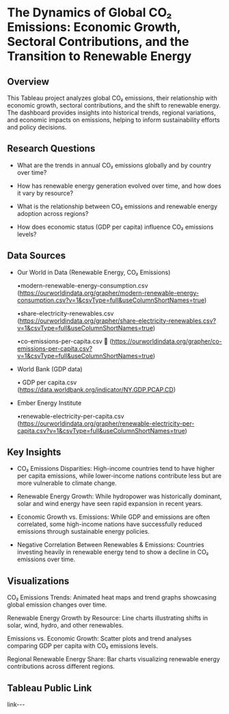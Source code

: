 # The Dynamics of Global CO₂ Emissions: Economic Growth, Sectoral Contributions, and the Transition to Renewable Energy

## Overview

This Tableau project analyzes global CO₂ emissions, their relationship with economic growth, sectoral contributions, and the shift to renewable energy. The dashboard provides insights into historical trends, regional variations, and economic impacts on emissions, helping to inform sustainability efforts and policy decisions.

## Research Questions

* What are the trends in annual CO₂ emissions globally and by country over time?

* How has renewable energy generation evolved over time, and how does it vary by resource?

* What is the relationship between CO₂ emissions and renewable energy adoption across regions?

* How does economic status (GDP per capita) influence CO₂ emissions levels?

## Data Sources

* Our World in Data (Renewable Energy, CO₂ Emissions)

  •modern-renewable-energy-consumption.csv
   (https://ourworldindata.org/grapher/modern-renewable-energy-consumption.csv?v=1&csvType=full&useColumnShortNames=true)
  
  •share-electricity-renewables.csv
   (https://ourworldindata.org/grapher/share-electricity-renewables.csv?v=1&csvType=full&useColumnShortNames=true)
  
  •co-emissions-per-capita.csv 
   (https://ourworldindata.org/grapher/co-emissions-per-capita.csv?v=1&csvType=full&useColumnShortNames=true)

* World Bank (GDP data)
  
  •	GDP per capita.csv
   (https://data.worldbank.org/indicator/NY.GDP.PCAP.CD)
  
* Ember Energy Institute
  
   •renewable-electricity-per-capita.csv
    (https://ourworldindata.org/grapher/renewable-electricity-per-capita.csv?v=1&csvType=full&useColumnShortNames=true)

## Key Insights

* CO₂ Emissions Disparities: High-income countries tend to have higher per capita emissions, while lower-income nations contribute less but are more vulnerable to climate change.

* Renewable Energy Growth: While hydropower was historically dominant, solar and wind energy have seen rapid expansion in recent years.

* Economic Growth vs. Emissions: While GDP and emissions are often correlated, some high-income nations have successfully reduced emissions through sustainable energy policies.

* Negative Correlation Between Renewables & Emissions: Countries investing heavily in renewable energy tend to show a decline in CO₂ emissions over time.

## Visualizations

CO₂ Emissions Trends: Animated heat maps and trend graphs showcasing global emission changes over time.

Renewable Energy Growth by Resource: Line charts illustrating shifts in solar, wind, hydro, and other renewables.

Emissions vs. Economic Growth: Scatter plots and trend analyses comparing GDP per capita with CO₂ emissions levels.

Regional Renewable Energy Share: Bar charts visualizing renewable energy contributions across different regions.

## Tableau Public Link

link---
